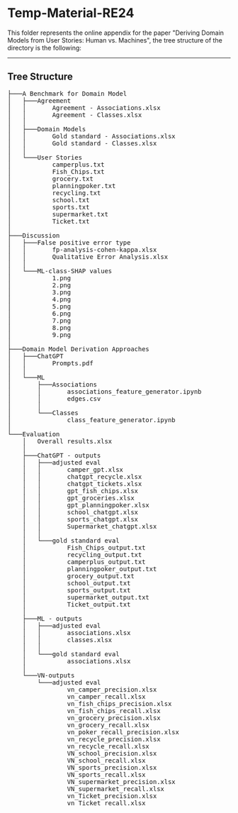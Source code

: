 # Temp-Material-RE24

This folder represents the online appendix for the paper "Deriving Domain Models from User Stories: Human vs. Machines", the tree structure of the directory is the following:

--------------------------------------------------
##   Tree Structure
<pre>
├───A Benchmark for Domain Model
│   ├───Agreement
│   │       Agreement - Associations.xlsx
│   │       Agreement - Classes.xlsx
│   │
│   ├───Domain Models
│   │       Gold standard - Associations.xlsx
│   │       Gold standard - Classes.xlsx
│   │
│   └───User Stories
│           camperplus.txt
│           Fish_Chips.txt
│           grocery.txt
│           planningpoker.txt
│           recycling.txt
│           school.txt
│           sports.txt
│           supermarket.txt
│           Ticket.txt
│
├───Discussion
│   ├───False positive error type
│   │       fp-analysis-cohen-kappa.xlsx
│   │       Qualitative Error Analysis.xlsx
│   │
│   └───ML-class-SHAP values
│           1.png
│           2.png
│           3.png
│           4.png
│           5.png
│           6.png
│           7.png
│           8.png
│           9.png
│
├───Domain Model Derivation Approaches
│   ├───ChatGPT
│   │       Prompts.pdf
│   │
│   └───ML
│       ├───Associations
│       │       associations_feature_generator.ipynb
│       │       edges.csv
│       │
│       └───Classes
│               class_feature_generator.ipynb
│
└───Evaluation
    │   Overall results.xlsx
    │
    ├───ChatGPT - outputs
    │   ├───adjusted eval
    │   │       camper_gpt.xlsx
    │   │       chatgpt_recycle.xlsx
    │   │       chatgpt_tickets.xlsx
    │   │       gpt_fish_chips.xlsx
    │   │       gpt_groceries.xlsx
    │   │       gpt_planningpoker.xlsx
    │   │       school_chatgpt.xlsx
    │   │       sports_chatgpt.xlsx
    │   │       Supermarket_chatgpt.xlsx
    │   │
    │   └───gold standard eval
    │           Fish_Chips_output.txt
    │           recycling_output.txt
    │           camperplus_output.txt
    │           planningpoker_output.txt
    │           grocery_output.txt
    │           school_output.txt
    │           sports_output.txt
    │           supermarket_output.txt
    │           Ticket_output.txt
    │
    ├───ML - outputs
    │   ├───adjusted eval
    │   │       associations.xlsx
    │   │       classes.xlsx
    │   │
    │   └───gold standard eval
    │           associations.xlsx
    │
    └───VN-outputs
        └───adjusted eval
                vn_camper_precision.xlsx
                vn_camper_recall.xlsx
                vn_fish_chips_precision.xlsx
                vn_fish_chips_recall.xlsx
                vn_grocery_precision.xlsx
                vn_grocery_recall.xlsx
                vn_poker_recall_precision.xlsx
                vn_recycle_precision.xlsx
                vn_recycle_recall.xlsx
                VN_school_precision.xlsx
                VN_school_recall.xlsx
                VN_sports_precision.xlsx
                VN_sports_recall.xlsx
                VN_supermarket_precision.xlsx
                VN_supermarket_recall.xlsx
                vn_Ticket_precision.xlsx
                vn_Ticket_recall.xlsx
</pre>
